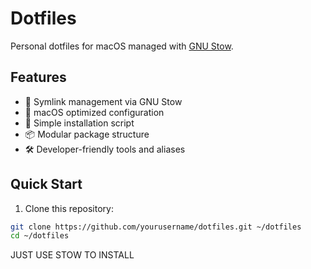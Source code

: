 # Dotfiles

Personal dotfiles for macOS managed with [GNU Stow](https://www.gnu.org/software/stow/).

## Features

- 🔗 Symlink management via GNU Stow
- 🍎 macOS optimized configuration
- 🚀 Simple installation script
- 📦 Modular package structure
- 🛠️ Developer-friendly tools and aliases

## Quick Start

1. Clone this repository:
```bash
git clone https://github.com/yourusername/dotfiles.git ~/dotfiles
cd ~/dotfiles
```

JUST USE STOW TO INSTALL
